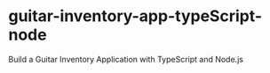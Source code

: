 # guitar-inventory-app-typeScript-node
Build a Guitar Inventory Application with TypeScript and Node.js
